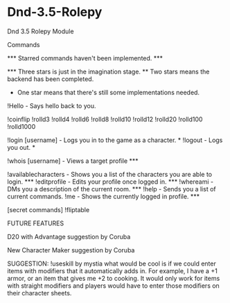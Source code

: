 # Dnd-3.5-Rolepy
Dnd 3.5 Rolepy Module

Commands

 *** Starred commands haven't been implemented. ***
 
 *** Three stars is just in the imagination stage.
 ** Two stars means the backend has been completed.
 * One star means that there's still some implementations needed.

!Hello	-	Says hello back to you.

!coinflip
!rolld3
!rolld4
!rolld6
!rolld8
!rolld10
!rolld12
!rolld20
!rolld100
!rolld1000

!login [username]	- Logs you in to the game as a character. *
!logout							- Logs you out. *

!whois [username]	- Views a target profile ***

!availablecharacters - Shows you a list of the characters you are able to login. ***
!editprofile	- Edits your profile once logged in. ***
!whereami	- DMs you a description of the current room. ***
!help	- Sends you a list of current commands.
!me		- Shows the currently logged in profile. ***

[secret commands]
!fliptable


FUTURE FEATURES

D20 with Advantage suggestion by Coruba

New Character Maker suggestion by Coruba

SUGGESTION: !useskill by mystia
what would be cool is if we could enter items with modifiers
that it automatically adds in. For example, I have a +1 armor,
 or an item that gives me +2 to cooking. It would only work for 
 items with straight modifiers and players would have to enter
 those modifiers on their character sheets.